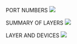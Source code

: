 PORT NUMBERS
![](https://gitlab.com/devops5242049/learn/-/raw/Network/pictures/photo_2025-02-19_03-19-58.jpg)

SUMMARY OF LAYERS
![](https://gitlab.com/devops5242049/learn/-/raw/Network/pictures/photo_2025-02-19_03-20-01.jpg)

LAYER AND DEVICES
![](https://gitlab.com/devops5242049/learn/-/raw/Network/pictures/photo_2025-02-19_03-20-03.jpg)